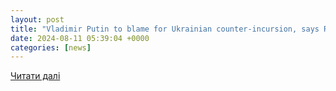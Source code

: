 ```yaml
---
layout: post
title: "Vladimir Putin to blame for Ukrainian counter-incursion, says Russian dissident"
date: 2024-08-11 05:39:04 +0000
categories: [news]
---
```


[Читати далі](https://www.ft.com/content/fa28b09e-3444-4d96-a1b0-23eea6fa5033)
